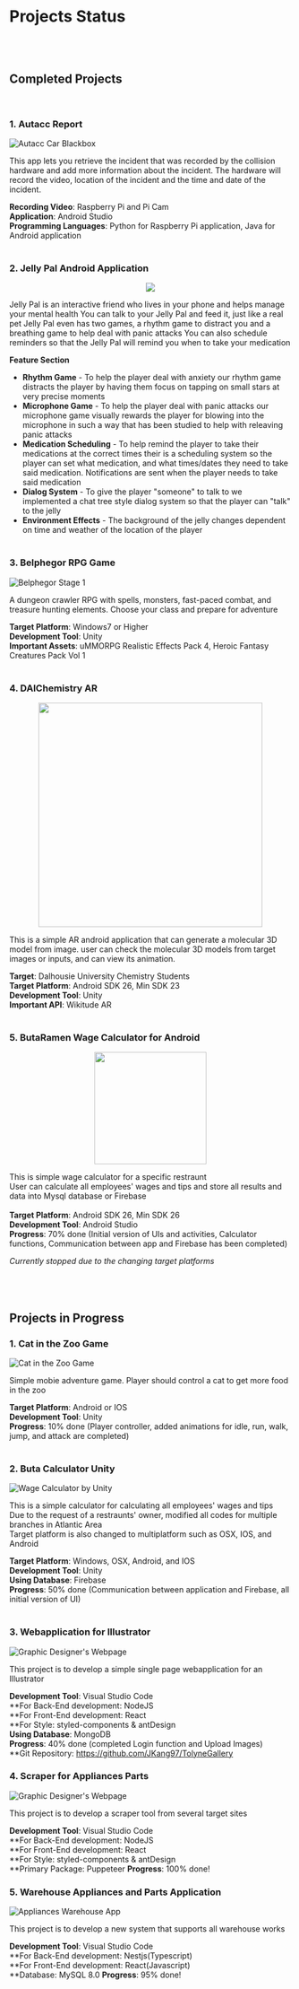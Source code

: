 # Projects Status
<br/><br/>  
    
    
## Completed Projects 
    
<br/>    
  
### 1. Autacc Report

![](Image/Autacc/Autacc.png "Autacc Car Blackbox")

This app lets you retrieve the incident that was recorded by the collision hardware and add more information about the incident.
The hardware will record the video, location of the incident and the time and date of the incident.
  
**Recording Video**: Raspberry Pi and Pi Cam  
**Application**: Android Studio  
**Programming Languages**: Python for Raspberry Pi application, Java for Android application<br/><br/>  

### 2. Jelly Pal Android Application

<p align="center"><img src="Image/JellyPal/main_menu.png"></P>

Jelly Pal is an interactive friend who lives in your phone and helps manage your mental health 
You can talk to your Jelly Pal and feed it, just like a real pet 
Jelly Pal even has two games, a rhythm game to distract you and a breathing game to help deal with panic attacks 
You can also schedule reminders so that the Jelly Pal will remind you when to take your medication 

**Feature Section**

* **Rhythm Game** - To help the player deal with anxiety our rhythm game distracts the player by having them focus on tapping on small stars at very precise moments
* **Microphone Game** - To help the player deal with panic attacks our microphone game visually rewards the player for blowing into the microphone in such a way that has been studied to help with releaving panic attacks
* **Medication Scheduling** - To help remind the player to take their medications at the correct times their is a scheduling system so the player can set what medication, and what times/dates they need to take said medication. Notifications are sent when the player needs to take said medication
* **Dialog System** - To give the player "someone" to talk to we implemented a chat tree style dialog system so that the player can "talk" to the jelly
* **Environment Effects** - The background of the jelly changes dependent on time and weather of the location of the player<br/><br/>  


### 3. Belphegor RPG Game

![](Image/Belphegor/Belph1.png "Belphegor Stage 1")

A dungeon crawler RPG with spells, monsters, fast-paced combat, and treasure hunting elements. Choose your class and prepare for adventure

**Target Platform**: Windows7 or Higher<br/>
**Development Tool**: Unity<br/>
**Important Assets**: uMMORPG Realistic Effects Pack 4, Heroic Fantasy Creatures Pack Vol 1<br/><br/> 

### 4. DAlChemistry AR 

<p align="center"><img src="Image/DalAR/DalChemi.png" height="400"></p>

This is a simple AR android application that can generate a molecular 3D model from image.
user can check the molecular 3D models from target images or inputs, and can view its animation.

**Target**: Dalhousie University Chemistry Students<br/>
**Target Platform**: Android SDK 26, Min SDK 23<br/>
**Development Tool**: Unity<br/>
**Important API**: Wikitude AR<br/><br/> 

### 5. ButaRamen Wage Calculator for Android

<p align="center"><img src="Image/ButaAndroid/ButaAn1.png" width="200"></p>

This is simple wage calculator for a specific restraunt<br/>
User can calculate all employees' wages and tips and store all results and data into Mysql database or Firebase<br/>
<br/>
**Target Platform**: Android SDK 26, Min SDK 26<br/>
**Development Tool**: Android Studio<br/>
**Progress**: 70% done (Initial version of UIs and activities, Calculator functions, Communication between app and Firebase has been completed)<br/>

*Currently stopped due to the changing target platforms*<br/><br/><br/><br/> 

## Projects in Progress

### 1. Cat in the Zoo Game

![](Image/CatIntheZoo/Cat1.png "Cat in the Zoo Game")

Simple mobie adventure game. Player should control a cat to get more food in the zoo<br/>

**Target Platform**: Android or IOS<br/>
**Development Tool**: Unity<br/>
**Progress**: 10% done (Player controller, added animations for idle, run, walk, jump, and attack are completed)<br/><br/> 

### 2. Buta Calculator Unity

![](Image/ButaUnity/ButaUnity1.png "Wage Calculator by Unity")

This is a simple calculator for calculating all employees' wages and tips<br/>
Due to the request of a restraunts' owner, modified all codes for multiple branches in Atlantic Area<br/>
Target platform is also changed to multiplatform such as OSX, IOS, and Android<br/>

**Target Platform**: Windows, OSX, Android, and IOS<br/>
**Development Tool**: Unity<br/>
**Using Database**: Firebase<br/>
**Progress**: 50% done (Communication between application and Firebase, all initial version of UI)<br/><br/>

### 3. Webapplication for Illustrator

![](Image/TolyneGallery/WebApplication_Screenshot.png "Graphic Designer's Webpage")

This project is to develop a simple single page webapplication for an Illustrator<br/>

**Development Tool**: Visual Studio Code<br/>
**For Back-End development: NodeJS<br/>
**For Front-End development: React<br/>
**For Style: styled-components & antDesign<br/>
**Using Database**: MongoDB<br/>
**Progress**: 40% done (completed Login function and Upload Images)<br/>
**Git Repository: https://github.com/JKang97/TolyneGallery

### 4. Scraper for Appliances Parts

![](Image/TolyneGallery/WebApplication_Screenshot.png "Graphic Designer's Webpage")

This project is to develop a scraper tool from several target sites<br/>

**Development Tool**: Visual Studio Code<br/>
**For Back-End development: NodeJS<br/>
**For Front-End development: React<br/>
**For Style: styled-components & antDesign<br/>
**Primary Package: Puppeteer
**Progress**: 100% done!

### 5. Warehouse Appliances and Parts Application

![](Image/TolyneGallery/WebApplication_Screenshot.png "Appliances Warehouse App")

This project is to develop a new system that supports all warehouse works<br/>

**Development Tool**: Visual Studio Code<br/>
**For Back-End development: Nestjs(Typescript)<br/>
**For Front-End development: React(Javascript)<br/>
**Database: MySQL 8.0
**Progress**: 95% done!
